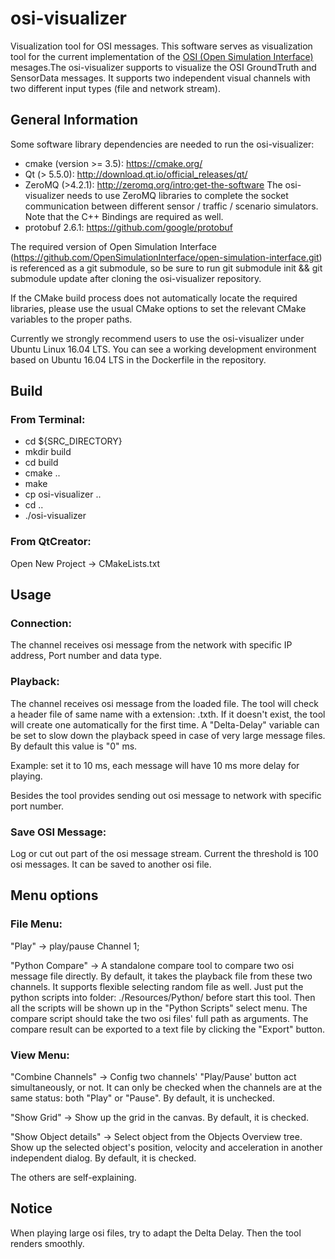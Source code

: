 # osi-visualizer

Visualization tool for OSI messages. This software serves as visualization tool for the current implementation of the [OSI (Open Simulation Interface)](https://github.com/OpenSimulationInterface/open-simulation-interface) mesages.The osi-visualizer supports to visualize the OSI GroundTruth and SensorData messages. It supports two independent visual channels with two different input types (file and network stream). 

## General Information

Some software library dependencies are needed to run the osi-visualizer:

* cmake (version >= 3.5): https://cmake.org/
* Qt (> 5.5.0): http://download.qt.io/official_releases/qt/
* ZeroMQ (>4.2.1): http://zeromq.org/intro:get-the-software
  The osi-visualizer needs to use ZeroMQ libraries to complete the socket communication between different sensor / traffic / scenario simulators. Note that the C++ Bindings are required as well.
* protobuf 2.6.1: https://github.com/google/protobuf

The required version of Open Simulation Interface (https://github.com/OpenSimulationInterface/open-simulation-interface.git) is referenced as a git submodule, so be sure to run git submodule init && git submodule update after cloning the osi-visualizer repository.

If the CMake build process does not automatically locate the required libraries, please use the usual CMake options to set the relevant CMake variables to the proper paths.

Currently we strongly recommend users to use the osi-visualizer under Ubuntu Linux 16.04 LTS. You can see a working development environment based on Ubuntu 16.04 LTS in the Dockerfile in the repository.

## Build
### From Terminal:
- cd ${SRC_DIRECTORY}
- mkdir build
- cd build
- cmake ..
- make
- cp osi-visualizer ..
- cd ..
- ./osi-visualizer

### From QtCreator:
Open New Project -> CMakeLists.txt 


## Usage 
### Connection:
The channel receives osi message from the network with specific IP address, Port number and data type.

### Playback:
The channel receives osi message from the loaded file. The tool will check a header file of same name with a extension: .txth. If it doesn't exist, the tool will create one automatically for the first time.
A "Delta-Delay" variable can be set to slow down the playback speed in case of very large message files. By default this value is "0" ms. 

Example: set it to 10 ms, each message will have 10 ms more delay for playing.

Besides the tool provides sending out osi message to network with specific port number.

### Save OSI Message:
Log or cut out part of the osi message stream. Current the threshold is 100 osi messages. It can be saved to another osi file.


## Menu options
### File Menu:
"Play" -> play/pause Channel 1;

"Python Compare" -> A standalone compare tool to compare two osi message file directly. By default, it takes the playback file from these two channels. It supports flexible selecting random file as well. Just put the python scripts into folder: ./Resources/Python/ before start this tool. Then all the scripts will be shown up in the "Python Scripts" select menu. The compare script should take the two osi files' full path as arguments. The compare result can be exported to a text file by clicking the "Export" button. 

### View Menu:
"Combine Channels" -> Config two channels' "Play/Pause' button act simultaneously, or not. It can only be checked when the channels are at the same status: both "Play" or "Pause". By default, it is unchecked.

"Show Grid" -> Show up the grid in the canvas. By default, it is checked.

"Show Object details" -> Select object from the Objects Overview tree. Show up the selected object's position, velocity and acceleration in another independent dialog. By default, it is checked.

The others are self-explaining.

## Notice
When playing large osi files, try to adapt the Delta Delay. Then the tool renders smoothly.
